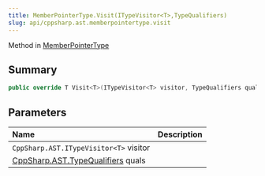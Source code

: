 ```yaml
---
title: MemberPointerType.Visit(ITypeVisitor<T>,TypeQualifiers)
slug: api/cppsharp.ast.memberpointertype.visit
---
```

Method in [MemberPointerType](/api/cppsharp/ast/memberpointertype)

## Summary



```csharp
public override T Visit<T>(ITypeVisitor<T> visitor, TypeQualifiers quals = new TypeQualifiers())
```

## Parameters

|Name|Description|
|:---|:---|
|`CppSharp.AST.ITypeVisitor<T>` visitor||
|[CppSharp.AST.TypeQualifiers](/api/cppsharp/ast/typequalifiers) quals||

